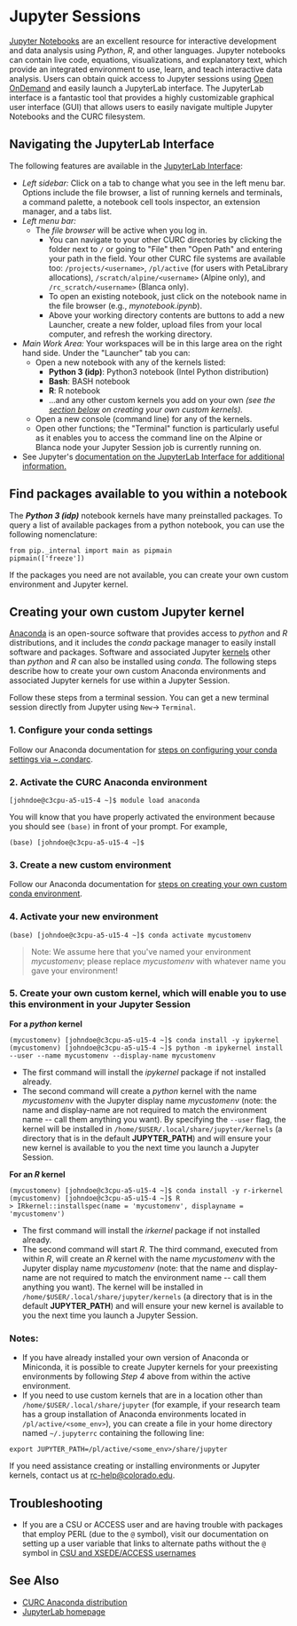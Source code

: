 # Jupyter Sessions

[Jupyter Notebooks](https://jupyter.org/) are an excellent resource for interactive development and data analysis using _Python_, _R_, and other languages. Jupyter notebooks can contain live code, equations, visualizations, and explanatory text, which provide an integrated environment to use, learn, and teach interactive data analysis. Users can obtain quick access to Jupyter sessions using [Open OnDemand](./OnDemand.md) and easily launch a JupyterLab interface. The JupyterLab interface is a fantastic tool that provides a highly customizable graphical user interface (GUI) that allows users to easily navigate multiple Jupyter Notebooks and the CURC filesystem. 

## Navigating the JupyterLab Interface

The following features are available in the [JupyterLab Interface](https://jupyterlab.readthedocs.io/en/stable/user/interface.html):

* _Left sidebar:_ Click on a tab to change what you see in the left menu bar.  Options include the file browser, a list of running kernels and terminals, a command palette, a notebook cell tools inspector, an extension manager, and a tabs list.
* _Left menu bar:_ 
  * The _file browser_ will be active when you log in. 
    * You can navigate to your other CURC directories by clicking the folder next 
to `/` or going to "File" then "Open Path" and entering your path in the field. Your other CURC file systems are available too: 
`/projects/<username>`, `/pl/active` (for users with PetaLibrary allocations), 
`/scratch/alpine/<username>` (Alpine only), and `/rc_scratch/<username>` (Blanca 
only).
    * To open an existing notebook, just click on the notebook name in the file browser (e.g., _mynotebook.ipynb_).
    * Above your working directory contents are buttons to add a new Launcher, create a new folder, upload files from your local computer, and refresh the working directory. 
* _Main Work Area:_ Your workspaces will be in this large area on the right hand side. Under the "Launcher" tab you can: 
  * Open a new notebook with any of the kernels listed:
      * __Python 3 (idp)__: Python3 notebook (Intel Python distribution)
      * __Bash__: BASH notebook
      * __R__: R notebook 
      * ...and any other custom kernels you add on your own _(see the [section below](#creating-your-own-custom-jupyter-kernel) on creating your own custom kernels)._
   * Open a new console (command line) for any of the kernels.
   * Open other functions; the "Terminal" function is particularly useful as it enables you to access the command line on the Alpine or Blanca node your Jupyter Session
job is currently running on. 
* See Jupyter's [documentation on the JupyterLab Interface for additional information.](https://jupyterlab.readthedocs.io/en/stable/user/interface.html)

## Find packages available to you within a notebook

The ___Python 3 (idp)___ notebook kernels have many preinstalled packages. To query a list of available packages from a python notebook, you can use the following nomenclature:

```
from pip._internal import main as pipmain 
pipmain(['freeze'])
```

If the packages you need are not available, you can create your own custom environment and Jupyter kernel.

## Creating your own custom Jupyter kernel

[Anaconda](http://anaconda.com) is an open-source software that provides access to _python_ and _R_ distributions, and it includes the _conda_ package manager to easily install software and packages. Software and associated Jupyter [kernels](https://github.com/jupyter/jupyter/wiki/Jupyter-kernels) other than _python_ and _R_ can also be installed using _conda_. The following steps describe how to create your own custom Anaconda environments and associated Jupyter kernels for use within a Jupyter Session. 

Follow these steps from a terminal session. You can get a new terminal session directly from Jupyter using `New`-> `Terminal`.

### 1.  Configure your conda settings

Follow our Anaconda documentation for [steps on configuring your conda settings via ~.condarc](../software/python.md#configuring-conda-with-condarc).

### 2. Activate the CURC Anaconda environment

```
[johndoe@c3cpu-a5-u15-4 ~]$ module load anaconda
```

You will know that you have properly activated the environment because you should see `(base)` in front of your prompt. For example, 

```
(base) [johndoe@c3cpu-a5-u15-4 ~]$
```

### 3. Create a new custom environment 

Follow our Anaconda documentation for [steps on creating your own custom conda environment](../software/python.md#create-your-own-custom-environment).


### 4. Activate your new environment

```
(base) [johndoe@c3cpu-a5-u15-4 ~]$ conda activate mycustomenv
```

> Note: We assume here that you've named your environment _mycustomenv_; please replace _mycustomenv_ with whatever name you gave your environment!

### 5. Create your own custom kernel, which will enable you to use this environment in your Jupyter Session

__For a _python_ kernel__

```
(mycustomenv) [johndoe@c3cpu-a5-u15-4 ~]$ conda install -y ipykernel
(mycustomenv) [johndoe@c3cpu-a5-u15-4 ~]$ python -m ipykernel install --user --name mycustomenv --display-name mycustomenv
```

* The first command will install the _ipykernel_ package if not installed already. 
* The second command will create a _python_ kernel with the name _mycustomenv_ with the Jupyter display name _mycustomenv_ (note: the name and display-name are not required to match the environment name -- call them anything you want). By specifying the `--user` flag, the kernel will be installed in `/home/$USER/.local/share/jupyter/kernels` (a directory that is in the default __JUPYTER_PATH__) and will ensure your new kernel is available to you the next time you launch a Jupyter Session.

__For an _R_ kernel__

```
(mycustomenv) [johndoe@c3cpu-a5-u15-4 ~]$ conda install -y r-irkernel
(mycustomenv) [johndoe@c3cpu-a5-u15-4 ~]$ R
> IRkernel::installspec(name = 'mycustomenv', displayname = 'mycustomenv')
```

* The first command will install the _irkernel_ package if not installed already. 
* The second command will start _R_. The third command, executed from within _R_, will create an _R_ kernel with the name _mycustomenv_ with the Jupyter display name _mycustomenv_ (note: that the name and display-name are not required to match the environment name -- call them anything you want). The kernel will be installed in `/home/$USER/.local/share/jupyter/kernels` (a directory that is in the default __JUPYTER_PATH__) and will ensure your new kernel is available to you the next time you launch a Jupyter Session.

### Notes:
* If you have already installed your own version of Anaconda or Miniconda, it is possible to create Jupyter kernels for your preexisting environments by following _Step 4_ above from within the active environment.  
* If you need to use custom kernels that are in a location other than `/home/$USER/.local/share/jupyter` (for example, if your research team has a group installation of Anaconda environments located in `/pl/active/<some_env>`), you can create a file in your home directory named `~/.jupyterrc` containing the following line:
```
export JUPYTER_PATH=/pl/active/<some_env>/share/jupyter
```

If you need assistance creating or installing environments or Jupyter kernels, contact us at <rc-help@colorado.edu>. 

## Troubleshooting

* If you are a CSU or ACCESS user and are having trouble with packages that employ PERL (due to the `@` symbol), visit our documentation on setting up a user variable that links to alternate paths without the `@` symbol in [CSU and XSEDE/ACCESS usernames](../additional-resources/csu-xsede-usernames.md)


## See Also

* [CURC Anaconda distribution](../software/python.md)
* [JupyterLab homepage](https://jupyterlab.readthedocs.io)


